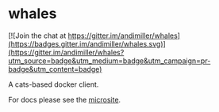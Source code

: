 # whales

[![Join the chat at https://gitter.im/andimiller/whales](https://badges.gitter.im/andimiller/whales.svg)](https://gitter.im/andimiller/whales?utm_source=badge&utm_medium=badge&utm_campaign=pr-badge&utm_content=badge)

A cats-based docker client.

For docs please see the [microsite](https://andimiller.github.io/whales/).
